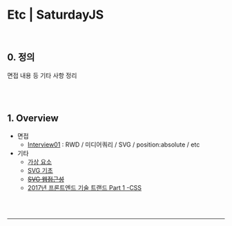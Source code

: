 # Etc | SaturdayJS



<br>

## 0. 정의

면접 내용 등 기타 사항 정리



<br><br>



## 1. Overview



* 면접
  * [Interview01](./interview01.md) : RWD / 미디어쿼리 / SVG / position:absolute / etc
* 기타
  * [가상 요소](./pseudo-element.md)
  * [SVG 기초](./svg-basic.md)
  * <del>[SVG 웹접근성](./svg-a11y.md)</del>
  * [2017년 프론트엔드 기술 트랜드 Part 1 -CSS](./front-end-tooling-trends-2017-part1.md)







<br><br>

---





